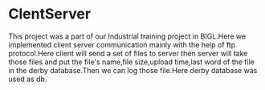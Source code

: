 # ClentServer
This project was a part of our Industrial training project in BIGL.Here we implemented client server communication mainly with the  help of ftp protocol.Here client will send a set of files to server then server will take those files and put the file's name,file size,upload time,last word of the file in the derby database.Then we can log those file.Here  derby database was used as db.
